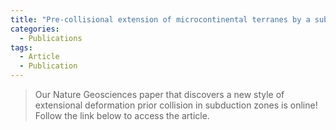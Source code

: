 ```yaml
---
title: "Pre-collisional extension of microcontinental terranes by a subduction pulley"
categories:
  - Publications
tags:
  - Article
  - Publication
---
```


> Our Nature Geosciences paper that discovers a new style of extensional deformation prior collision in subduction zones is online! Follow the link below to access the article.

> <a href="https://dx.doi.org/10.1038/s41561-021-00746-9"></a>
